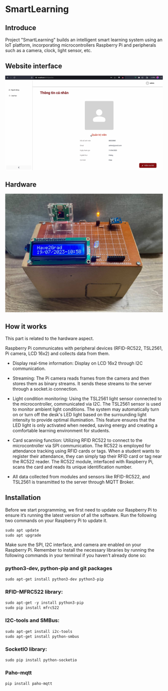 # SmartLearning
## Introduce
Project "SmartLearning" builds an intelligent smart learning system using an IoT platform, incorporating microcontrollers Raspberry Pi and peripherals such as a camera, clock, light sensor, etc. 

## Website interface
![Getting Started](websiteInterface.png)

## Hardware 
![Getting Started](hardware.jpg)

## How it works
This part is related to the hardware aspect.

Raspberry Pi communicates with peripheral devices (RFID-RC522, TSL2561, Pi camera, LCD 16x2) and collects data from them.

- Display real-time information: Display on LCD 16x2 through I2C communication.

- Streaming: The Pi camera reads frames from the camera and then stores them as binary streams. It sends these streams to the server through a socket.io connection.

- Light condition monitoring: Using the TSL2561 light sensor connected to the microcontroller, communicated via I2C. The TSL2561 sensor is used to monitor ambient light conditions. The system may automatically turn on or turn off the desk's LED light based on the surrounding light intensity to provide optimal illumination. This feature ensures that the LED light is only activated when needed, saving energy and creating a comfortable learning environment for students.

- Card scanning function: Utilizing RFID RC522 to connect to the microcontroller via SPI communication. The RC522 is employed for attendance tracking using RFID cards or tags. When a student wants to register their attendance, they can simply tap their RFID card or tag near the RC522 reader. The RC522 module, interfaced with Raspberry Pi, scans the card and reads its unique identification number.

- All data collected from modules and sensors like RFID-RC522, and TSL2561 is transmitted to the server through MQTT Broker.

## Installation
Before we start programming, we first need to update our Raspberry Pi to ensure it’s running the latest version of all the software. Run the following two commands on your Raspberry Pi to update it.
```
sudo apt update
sudo apt upgrade
```
Make sure the SPI, I2C interface, and camera are enabled on your Raspberry Pi.
Remember to install the necessary libraries by running the following commands in your terminal if you haven't already done so:
### python3-dev, python-pip and  git packages
```
sudo apt-get install python3-dev python3-pip
```
### RFID-MFRC522 library:
```
sudo apt-get -y install python3-pip
sudo pip install mfrc522
```
### I2C-tools and SMBus:
```
sudo apt-get install i2c-tools
sudo apt-get install python-smbus
```
### SocketIO library:
```
sudo pip install python-socketio
```
### Paho-mqtt
```
pip install paho-mqtt
```
